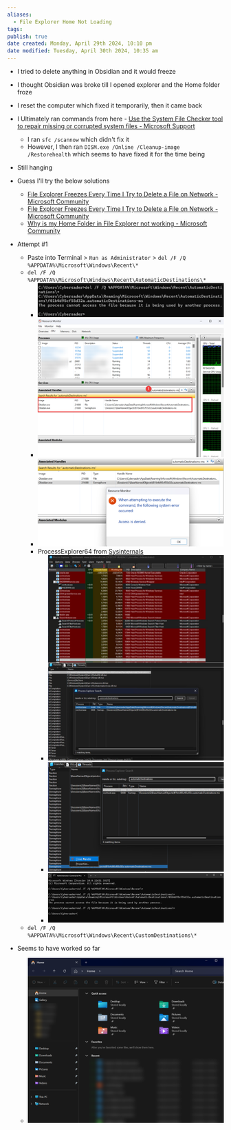 ```yaml
---
aliases:
  - File Explorer Home Not Loading
tags: 
publish: true
date created: Monday, April 29th 2024, 10:10 pm
date modified: Tuesday, April 30th 2024, 10:35 am
---
```


- I tried to delete anything in Obsidian and it would freeze
- I thought Obsidian was broke till I opened explorer and the Home folder froze
- I reset the computer which fixed it temporarily, then it came back

- I Ultimately ran commands from here - [Use the System File Checker tool to repair missing or corrupted system files - Microsoft Support](https://support.microsoft.com/en-us/topic/use-the-system-file-checker-tool-to-repair-missing-or-corrupted-system-files-79aa86cb-ca52-166a-92a3-966e85d4094e) 
	- I ran `sfc /scannow` which didn't fix it
	- However, I then ran `DISM.exe /Online /Cleanup-image /Restorehealth` which seems to have fixed it for the time being
- Still hanging

- Guess I'll try the below solutions
	- [File Explorer Freezes Every Time I Try to Delete a File on Network - Microsoft Community](https://answers.microsoft.com/en-us/windows/forum/all/file-explorer-freezes-every-time-i-try-to-delete-a/95dc1a91-6a28-487a-8741-5569226e9a36) 
	- [File Explorer Freezes Every Time I Try to Delete a File on Network - Microsoft Community](https://answers.microsoft.com/en-us/windows/forum/all/file-explorer-freezes-every-time-i-try-to-delete-a/95dc1a91-6a28-487a-8741-5569226e9a36)
	- [Why is my Home Folder in File Explorer not working - Microsoft Community](https://answers.microsoft.com/en-us/windows/forum/all/why-is-my-home-folder-in-file-explorer-not-working/575a8531-1c74-4042-bff3-3ae3bce5fad4) 
- Attempt #1
	- Paste into Terminal > `Run as Administrator` > `del /F /Q %APPDATA%\Microsoft\Windows\Recent\*`
	- `del /F /Q %APPDATA%\Microsoft\Windows\Recent\AutomaticDestinations\*`
		- ![](IMG-20240430103554922.png)
		- ![](IMG-20240430103554956.png)
		- ![](IMG-20240430103554995.png)
		- ProcessExplorer64 from [Sysinternals](https://learn.microsoft.com/en-us/sysinternals/) 
			- ![](IMG-20240430103555042.png)
			- ![](IMG-20240430103555106.png)
			- ![](IMG-20240430103555159.png)
	- `del /F /Q %APPDATA%\Microsoft\Windows\Recent\CustomDestinations\*`
- Seems to have worked so far
	- ![](IMG-20240430103555186.png)